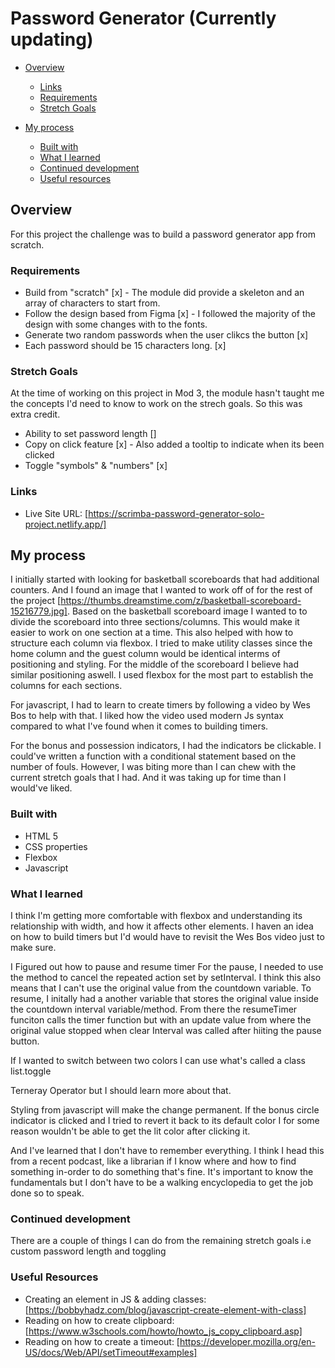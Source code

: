 # Password Generator (Currently updating)

- [Overview](#overview)

  - [Links](#links)
  - [Requirements](#requirements)
  - [Stretch Goals](#stretch-goals)

- [My process](#my-process)
  - [Built with](#built-with)
  - [What I learned](#what-i-learned)
  - [Continued development](#continued-development)
  - [Useful resources](#useful-resources)

## Overview

For this project the challenge was to build a password generator app from scratch.

### Requirements

- Build from "scratch" [x] - The module did provide a skeleton and an array of characters to start from.
- Follow the design based from Figma [x] - I followed the majority of the design with some changes with to the fonts.
- Generate two random passwords when the user clikcs the button [x]
- Each password should be 15 characters long. [x]

### Stretch Goals

At the time of working on this project in Mod 3, the module hasn't taught me the concepts I'd need to know to work on the strech goals. So this was extra credit.

- Ability to set password length []
- Copy on click feature [x] - Also added a tooltip to indicate when its been clicked
- Toggle "symbols" & "numbers" [x]

### Links

- Live Site URL: [https://scrimba-password-generator-solo-project.netlify.app/]

## My process

I initially started with looking for basketball scoreboards that had additional counters. And I found an image that I wanted to work off of for the rest of the project [https://thumbs.dreamstime.com/z/basketball-scoreboard-15216779.jpg]. Based on the basketball scoreboard image I wanted to to divide the scoreboard into three sections/columns. This would make it easier to work on one section at a time. This also helped with how to structure each column via flexbox. I tried to make utility classes since the home column and the guest column would be identical interms of positioning and styling. For the middle of the scoreboard I believe had similar positioning aswell. I used flexbox for the most part to establish the columns for each sections.

For javascript, I had to learn to create timers by following a video by Wes Bos to help with that. I liked how the video used modern Js syntax compared to what I've found when it comes to building timers.

For the bonus and possession indicators, I had the indicators be clickable. I could've written a function with a conditional statement based on the number of fouls. However, I was biting more than I can chew with the current stretch goals that I had. And it was taking up for time than I would've liked.

### Built with

- HTML 5
- CSS properties
- Flexbox
- Javascript

### What I learned

I think I'm getting more comfortable with flexbox and understanding its relationship with width, and how it affects other elements.
I haven an idea on how to build timers but I'd would have to revisit the Wes Bos video just to make sure.

I Figured out how to pause and resume timer
For the pause, I needed to use the method to cancel the repeated action set by setInterval.
I think this also means that I can't use the original value from the countdown variable.
To resume, I initally had a another variable that stores the original value inside the countdown interval variable/method.
From there the resumeTimer funciton calls the timer function but with an update value from where
the original value stopped when clear Interval was called after hiiting the pause button.

If I wanted to switch between two colors I can use what's called a class list.toggle

Terneray Operator but I should learn more about that.

Styling from javascript will make the change permanent. If the bonus circle indicator is clicked and I tried to revert it back to its default color
I for some reason wouldn't be able to get the lit color after clicking it.

And I've learned that I don't have to remember everything. I think I head this from a recent podcast, like a librarian if I know where and how to find something in-order to do something that's fine. It's important to know the fundamentals but I don't have to be a walking encyclopedia to get the job done so to speak.

### Continued development

There are a couple of things I can do from the remaining stretch goals i.e custom password length and toggling

### Useful Resources

- Creating an element in JS & adding classes: [https://bobbyhadz.com/blog/javascript-create-element-with-class]
- Reading on how to create clipboard: [https://www.w3schools.com/howto/howto_js_copy_clipboard.asp]
- Reading on how to create a timeout: [https://developer.mozilla.org/en-US/docs/Web/API/setTimeout#examples]
